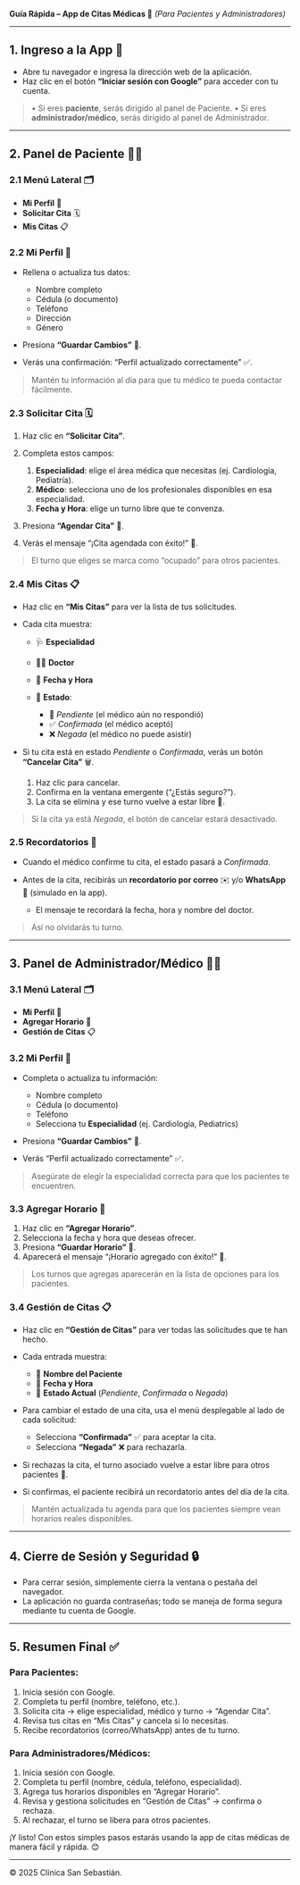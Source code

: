 **Guía Rápida – App de Citas Médicas 🏥**
*(Para Pacientes y Administradores)*

---

## 1. Ingreso a la App 🔑

* Abre tu navegador e ingresa la dirección web de la aplicación.
* Haz clic en el botón **“Iniciar sesión con Google”** para acceder con tu cuenta.

> • Si eres **paciente**, serás dirigido al panel de Paciente.
> • Si eres **administrador/médico**, serás dirigido al panel de Administrador.

---

## 2. Panel de Paciente 👩‍⚕️

### 2.1 Menú Lateral 🗂️

* **Mi Perfil** 👤
* **Solicitar Cita** 🗓️
* **Mis Citas** 📋

### 2.2 Mi Perfil 👤

* Rellena o actualiza tus datos:

  * Nombre completo
  * Cédula (o documento)
  * Teléfono
  * Dirección
  * Género
* Presiona **“Guardar Cambios”** 💾.
* Verás una confirmación: “Perfil actualizado correctamente” ✅.

> Mantén tu información al día para que tu médico te pueda contactar fácilmente.

### 2.3 Solicitar Cita 🗓️

1. Haz clic en **“Solicitar Cita”**.
2. Completa estos campos:

   1. **Especialidad**: elige el área médica que necesitas (ej. Cardiología, Pediatría).
   2. **Médico**: selecciona uno de los profesionales disponibles en esa especialidad.
   3. **Fecha y Hora**: elige un turno libre que te convenza.
3. Presiona **“Agendar Cita”** 📩.
4. Verás el mensaje “¡Cita agendada con éxito!” 🎉.

> El turno que eliges se marca como “ocupado” para otros pacientes.

### 2.4 Mis Citas 📋

* Haz clic en **“Mis Citas”** para ver la lista de tus solicitudes.
* Cada cita muestra:

  * 🩺 **Especialidad**
  * 👨‍⚕️ **Doctor**
  * 📅 **Fecha y Hora**
  * 📌 **Estado**:

    * 🔵 *Pendiente* (el médico aún no respondió)
    * ✅ *Confirmada* (el médico aceptó)
    * ❌ *Negada* (el médico no puede asistir)
* Si tu cita está en estado *Pendiente* o *Confirmada*, verás un botón **“Cancelar Cita”** 🗑️.

  1. Haz clic para cancelar.
  2. Confirma en la ventana emergente (“¿Estás seguro?”).
  3. La cita se elimina y ese turno vuelve a estar libre 🔄.

> Si la cita ya está *Negada*, el botón de cancelar estará desactivado.

### 2.5 Recordatorios 🔔

* Cuando el médico confirme tu cita, el estado pasará a *Confirmada*.
* Antes de la cita, recibirás un **recordatorio por correo** ✉️ y/o **WhatsApp** 💬 (simulado en la app).

  * El mensaje te recordará la fecha, hora y nombre del doctor.

> Así no olvidarás tu turno.

---

## 3. Panel de Administrador/Médico 👨‍⚕️

### 3.1 Menú Lateral 🗂️

* **Mi Perfil** 👤
* **Agregar Horario** 📆
* **Gestión de Citas** 📋

### 3.2 Mi Perfil 👤

* Completa o actualiza tu información:

  * Nombre completo
  * Cédula (o documento)
  * Teléfono
  * Selecciona tu **Especialidad** (ej. Cardiología, Pediatrics)
* Presiona **“Guardar Cambios”** 💾.
* Verás “Perfil actualizado correctamente” ✅.

> Asegúrate de elegir la especialidad correcta para que los pacientes te encuentren.

### 3.3 Agregar Horario 📆

1. Haz clic en **“Agregar Horario”**.
2. Selecciona la fecha y hora que deseas ofrecer.
3. Presiona **“Guardar Horario”** 💾.
4. Aparecerá el mensaje “¡Horario agregado con éxito!” 🎉.

> Los turnos que agregas aparecerán en la lista de opciones para los pacientes.

### 3.4 Gestión de Citas 📋

* Haz clic en **“Gestión de Citas”** para ver todas las solicitudes que te han hecho.
* Cada entrada muestra:

  * 👤 **Nombre del Paciente**
  * 📅 **Fecha y Hora**
  * 📌 **Estado Actual** (*Pendiente*, *Confirmada* o *Negada*)
* Para cambiar el estado de una cita, usa el menú desplegable al lado de cada solicitud:

  * Selecciona **“Confirmada”** ✅ para aceptar la cita.
  * Selecciona **“Negada”** ❌ para rechazarla.
* Si rechazas la cita, el turno asociado vuelve a estar libre para otros pacientes 🔄.
* Si confirmas, el paciente recibirá un recordatorio antes del día de la cita.

> Mantén actualizada tu agenda para que los pacientes siempre vean horarios reales disponibles.

---

## 4. Cierre de Sesión y Seguridad 🔒

* Para cerrar sesión, simplemente cierra la ventana o pestaña del navegador.
* La aplicación no guarda contraseñas; todo se maneja de forma segura mediante tu cuenta de Google.

---

## 5. Resumen Final ✅

### Para Pacientes:

1. Inicia sesión con Google.
2. Completa tu perfil (nombre, teléfono, etc.).
3. Solicita cita → elige especialidad, médico y turno → “Agendar Cita”.
4. Revisa tus citas en “Mis Citas” y cancela si lo necesitas.
5. Recibe recordatorios (correo/WhatsApp) antes de tu turno.

### Para Administradores/Médicos:

1. Inicia sesión con Google.
2. Completa tu perfil (nombre, cédula, teléfono, especialidad).
3. Agrega tus horarios disponibles en “Agregar Horario”.
4. Revisa y gestiona solicitudes en “Gestión de Citas” → confirma o rechaza.
5. Al rechazar, el turno se libera para otros pacientes.

¡Y listo! Con estos simples pasos estarás usando la app de citas médicas de manera fácil y rápida. 😊

---

© 2025 Clínica San Sebastián.
